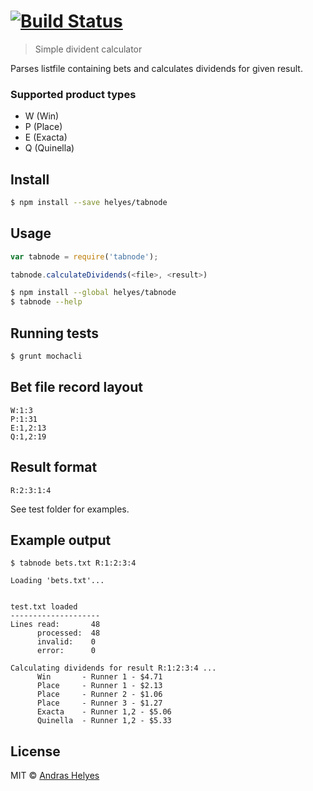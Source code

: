 #  [![Build Status](https://secure.travis-ci.org/helyes/tabnode.png?branch=master)](http://travis-ci.org/helyes/tabnode)

> Simple divident calculator

Parses listfile containing bets and calculates dividends for given result.

### Supported product types

* W (Win)
* P (Place)
* E (Exacta)
* Q (Quinella)

## Install

```sh
$ npm install --save helyes/tabnode
```


## Usage

```js
var tabnode = require('tabnode');

tabnode.calculateDividends(<file>, <result>)

```

```sh
$ npm install --global helyes/tabnode
$ tabnode --help

```

## Running tests
```sh
$ grunt mochacli

```

## Bet file record layout

```
W:1:3
P:1:31
E:1,2:13
Q:1,2:19
```

## Result format
```
R:2:3:1:4
```
See test folder for examples.

## Example output
```
$ tabnode bets.txt R:1:2:3:4

Loading 'bets.txt'...


test.txt loaded
--------------------
Lines read:       48
      processed:  48
      invalid:    0
      error:      0

Calculating dividends for result R:1:2:3:4 ...
      Win  		- Runner 1 - $4.71
      Place		- Runner 1 - $2.13
      Place		- Runner 2 - $1.06
      Place		- Runner 3 - $1.27
      Exacta   	- Runner 1,2 - $5.06
      Quinella 	- Runner 1,2 - $5.33

```




## License

MIT © [Andras Helyes]()
